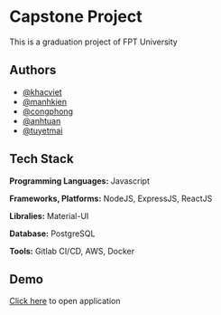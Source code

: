 # Capstone Project

This is a graduation project of FPT University

## Authors

- [@khacviet](https://www.facebook.com/kv.99kv)
- [@manhkien](https://www.facebook.com/kien.manh.142)
- [@congphong](https://www.facebook.com/profile.php?id=100004733942312)
- [@anhtuan](https://www.facebook.com/profile.php?id=100010110525201)
- [@tuyetmai](https://www.facebook.com/profile.php?id=100038988372613)

## Tech Stack

**Programming Languages:** Javascript

**Frameworks, Platforms:** NodeJS, ExpressJS, ReactJS

**Libralies:** Material-UI

**Database:** PostgreSQL

**Tools:** Gitlab CI/CD, AWS, Docker

## Demo

[Click here](https://xoaicms.site) to open application
